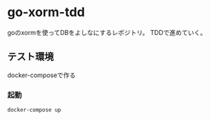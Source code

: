 # go-xorm-tdd

goのxormを使ってDBをよしなにするレポジトリ。
TDDで進めていく。

## テスト環境
docker-composeで作る

### 起動
```
docker-compose up
```
